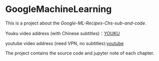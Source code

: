 # GoogleMachineLearning

This is a project about the *Google-ML-Recipes-Chs-sub-and-code*.

Youku video address (with Chinese subtitles)：[YOUKU](http://i.youku.com/i/UMjczOTc0NDkzNg==/custom?id=87105)

youtube video address (need VPN, no subtitles):[youtube](https://www.youtube.com/playlist?list=PLOU2XLYxmsIIuiBfYad6rFYQU_jL2ryal )


The project contains the source code and jupyter note of each chapter.
